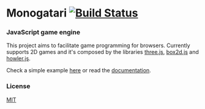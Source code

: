 Monogatari [![Build Status](https://travis-ci.org/digihaus/monogatari.svg?branch=master)](https://travis-ci.org/digihaus/monogatari)
==========

### JavaScript game engine ###
This project aims to facilitate game programming for browsers.
Currently supports 2D games and it's composed by the libraries [three.js](http://threejs.org/), [box2d.js](https://github.com/kripken/box2d.js/) and [howler.js](https://github.com/goldfire/howler.js/).

Check a simple example [here](http://digi.haus/monogatari/demo/zombies) or read the [documentation](http://digi.haus/monogatari/dist/docs).


### License ###
[MIT](https://github.com/digihaus/monogatari/blob/master/LICENSE)

